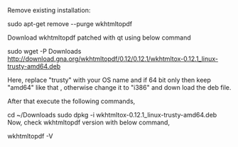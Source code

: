 Remove existing installation:

sudo apt-get remove --purge wkhtmltopdf

Download wkhtmltopdf patched with qt using below command

sudo wget -P Downloads http://download.gna.org/wkhtmltopdf/0.12/0.12.1/wkhtmltox-0.12.1_linux-trusty-amd64.deb

Here, replace "trusty" with your OS name and if 64 bit only then keep "amd64" like that , otherwise change it to "i386" and down load the deb file.

After that execute the following commands,

cd ~/Downloads
sudo dpkg -i wkhtmltox-0.12.1_linux-trusty-amd64.deb
Now, check wkhtmltopdf version with below command,

wkhtmltopdf -V
